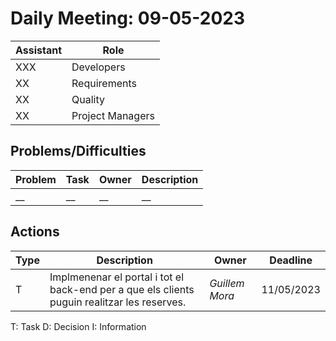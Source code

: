 # Daily Meeting: 09-05-2023

| Assistant | Role             |  
|-----------|------------------|
| XXX       | Developers       |   
| XX        | Requirements     |  
| XX        | Quality          |
| XX        | Project Managers |

## Problems/Difficulties

| Problem | Task | Owner | Description |
|---------|------|-------|-------------|
| __      | __   | __    | __          |

## Actions

| Type | Description                                                | Owner          | Deadline   |
|------|------------------------------------------------------------|----------------|------------|
| T    | Implmenenar el portal i tot el back-end per a que els clients puguin realitzar les reserves. | _Guillem Mora_ | 11/05/2023 |

T: Task
D: Decision
I: Information
